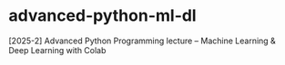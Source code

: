 # advanced-python-ml-dl
[2025-2] Advanced Python Programming lecture – Machine Learning &amp; Deep Learning with Colab
